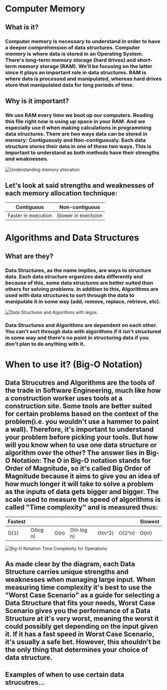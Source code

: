 # Computer Memory

## What is it?
### Computer memory is necessary to understand in order to have a deeper comprehension of data structures. Computer memory is where data is stored in an Operating System. There's long-term memory storage (hard drives) and short-term memory storage (RAM). We'll be focusing on the latter since it plays an important role in data structures. RAM is where data is processed and manipulated, whereas hard drives store that manipulated data for long periods of time.

## Why is it important?
### We use RAM every time we boot up our computers. Reading this file right now is using up space in your RAM. And we especially use it when making calculations in programming data structures. There are two ways data can be stored in memory: Contiguously and Non-contiguously. Each data structure stores their data in one of these two ways. This is important to understand as both methods have their strengths and weaknesses.

![Understanding memory allocation](https://github.com/joehawkens/data-structures-final/blob/main/Assets/MemoryAllocation.PNG)


## Let's look at said strengths and weaknesses of each memory allocation technique:

|Contiguous|Non-contiguous|
|-----------|--------------|
|Faster in execution |Slower in exectuion|




# Algorithms and Data Structures


## What are they?

### Data Structures, as the name implies, are ways to structure data. Each data structure organizes data differently and because of this, some data structures are better suited than others for solving problems. In addition to this, Algorithms are used with data structures to sort through the data to manipulate it in some way (add, remove, replace, retrieve, etc).

![Data Structures and Algorithms with legos.](https://github.com/joehawkens/data-structures-final/blob/main/Assets/AlgorithmsDiagram.PNG)

### Data Structures and Algorithms are dependent on each other. You can't sort through data with algorithms if it isn't structured in some way and there's no point in structuring data if you don't plan to do anything with it.
  
# When to use it? (Big-O Notation)

## Data Strucutres and Algorithms are the tools of the trade in Software Engineering, much like how a construction worker uses tools at a construction site. Some tools are better suited for certain problems based on the context of the problem(i.e. you wouldn't use a hammer to paint a wall). Therefore, it's important to understand your problem before picking your tools. But how will you know when to use one data structure or algorithm over the other? The answer lies in Big-O Notation: The O in Big-O notation stands for Order of Magnitude, so it's called Big Order of Magnitude because it aims to give you an idea of how much longer it will take to solve a problem as the inputs of data gets bigger and bigger. The scale used to measure the speed of algorithms is called "Time complexity" and is measured thus:



|Fastest||||||Slowest|
|---|---|---|---|---|---|---|
|O(1) | O(log n) | O(n) | O(n log n) | O(n^2) |O(2^n) | O(n!)|


![Big-O Notation Time Complexity for Operations](https://pbs.twimg.com/media/CRW23IcWEAAgpdd.png)

## As made clear by the diagram, each Data Structure carries unique strengths and weaknesses when managing large input. When measuring time complexity it's best to use the "Worst Case Scenario" as a guide for selecting a Data Structure that fits your needs, Worst Case Scenario gives you the performance of a Data Structure at it's very worst, meaning the worst it could possibly get depending on the input given it. If it has a fast speed in Worst Case Scenario, it's usually a safe bet. However, this shouldn't be the only thing that determines your choice of data structure.


## Examples of when to use certain data strucutres...
